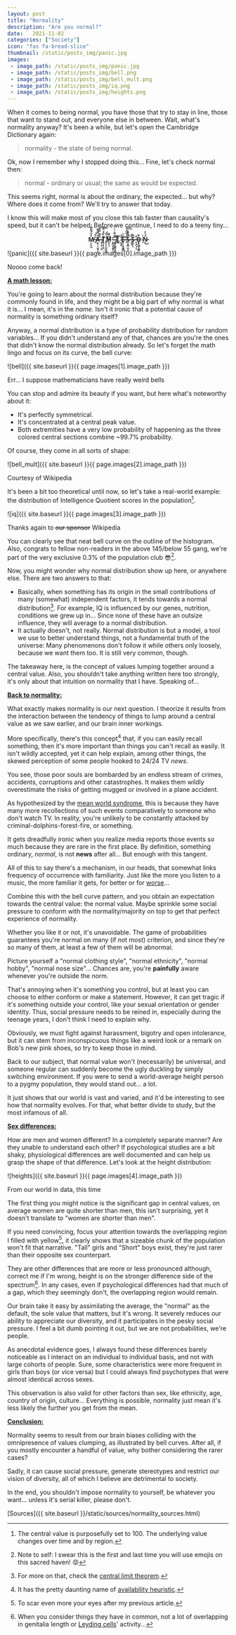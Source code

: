 ```yaml
---
layout: post
title: "Normality"
description: "Are you normal?"
date:   2021-11-02
categories: ["Society"]
icon: "fas fa-bread-slice"
thumbnail: /static/posts_img/panic.jpg
images:
 - image_path: /static/posts_img/panic.jpg
 - image_path: /static/posts_img/bell.png
 - image_path: /static/posts_img/bell_mult.png
 - image_path: /static/posts_img/iq.png
 - image_path: /static/posts_img/heights.png
---
```


When it comes to being normal, you have those that try to stay in line, those that want to stand out, and everyone else in between. Wait, what's normality anyway? It's been a while, but let's open the Cambridge Dictionary again:

> normality - the state of being normal.

Ok, now I remember why I stopped doing this... Fine, let's check normal then:

> normal - ordinary or usual; the same as would be expected.

This seems right, normal is about the ordinary, the expected... but why? Where does it come from? We'll try to answer that today.

I know this will make most of you close this tab faster than causality's speed, but it can't be helped. Before we continue, I need to do a teeny tiny...

<center><b>M̸̹̤͙̩̲̀̉̈́̃̆̅͗̾ ̵̭̈̀̈́A̶̠̥̹̹̤̥͔̍͛̑̎͌̈ͅ ̴̨̟̖͔̠̭̏̏̅͗̈̐͂͠Ṯ̸̘͓̖̦͍͊̏̈́͗̂͠ ̸̡̤̞͕͚̪͈̻͋̏̈́̕H̸̗̗͕̞̄̏͊ ̵̨̬̺͙̖̯̀̕ͅͅ ̴͙̹̗̤̞͉̙̙͊̋̿̾͛͛͋̚ ̷̡̩͕͈̜͔̩͍̂͠L̷͕͖͛͒ ̷̟̱̱͎͂̔E̴̛̥̹̙̥̮͇̻̐̎ ̵̹̋̍͛̅͆̽̉͠S̶̺̫̗̳͕͈̞̈̋̏̂̾̚͠ ̶̗̣̟͐̈́S̷̨͍̏͊ͅͅ ̵̱͙̗͉͎͒ͅÒ̴̧̢͇̬͎̳̳͂ ̴͑̇ͅN̵̗̈́̍̓͜</b></center>

![panic]({{ site.baseurl }}{{ page.images[0].image_path }})
<p class="legend">Noooo come back!</p>

<ins>**A math lesson:**</ins>

You're going to learn about the normal distribution because they're commonly found in life, and they might be a big part of why normal is what it is... I mean, it's in the *name*. Isn't it ironic that a potential cause of normality is something ordinary itself?

Anyway, a normal distribution is a type of probability distribution for random variables... If you didn't understand any of that, chances are you're the ones that didn't know the normal distribution already. So let's forget the math lingo and focus on its curve, the bell curve:

![bell]({{ site.baseurl }}{{ page.images[1].image_path }})
<p class="legend">Err... I suppose mathematicians have really weird bells</p>

You can stop and admire its beauty if you want, but here what's noteworthy about it:
* It's perfectly symmetrical.
* It's concentrated at a central peak value.
* Both extremities have a very low probability of happening as the three colored central sections combine \~99.7% probability.

Of course, they come in all sorts of shape:

![bell_mult]({{ site.baseurl }}{{ page.images[2].image_path }})
<p class="legend">Courtesy of Wikipedia</p>

It's been a bit too theoretical until now, so let's take a real-world example: the distribution of Intelligence Quotient scores in the population[^1].

![iq]({{ site.baseurl }}{{ page.images[3].image_path }})
<p class="legend">Thanks again to <strike>our sponsor</strike> Wikipedia</p>

You can clearly see that neat bell curve on the outline of the histogram. Also, congrats to fellow non-readers in the above 145/below 55 gang, we're part of the very exclusive 0.3% of the population club 😎[^2].

Now, you might wonder why normal distribution show up here, or anywhere else. There are two answers to that:
* Basically, when something has its origin in the small contributions of many (somewhat) independent factors, it tends towards a normal distribution[^3]. For example, IQ is influenced by our genes, nutrition, conditions we grew up in... Since none of these have an outsize influence, they will average to a normal distribution.
* It actually doesn't, not really. Normal distribution is but a model, a tool we use to better understand things, not a fundamental truth of the universe: Many phenomenons don't follow it while others only loosely, because we want them too. It is still very common, though.

The takeaway here, is the concept of values lumping together around a central value. Also, you shouldn't take anything written here too strongly, it's only about that intuition on normality that I have. Speaking of...

<ins>**Back to normality:**</ins>

What exactly makes normality is our next question. I theorize it results from the interaction between the tendency of things to lump around a central value as we saw earlier, and our brain inner workings.

More specifically, there's this concept[^4] that, if you can easily recall something, then it's more important than things you can't recall as easily. It isn't wildly accepted, yet it can help explain, among other things, the skewed perception of some people hooked to 24/24 TV *news*.

You see, those poor souls are bombarded by an endless stream of crimes, accidents, corruptions and other catastrophes. It makes them wildly overestimate the risks of getting mugged or involved in a plane accident.

As hypothesized by the [mean world syndrome](https://en.wikipedia.org/wiki/Mean_world_syndrome), this is because they have many more recollections of such events comparatively to someone who don't watch TV. In reality, you're unlikely to be constantly attacked by criminal-dolphins-forest-fire, or something.

It gets dreadfully ironic when you realize media reports those events so much because they are rare in the first place. By definition, something ordinary, *normal*, is not **news** after all... But enough with this tangent.

All of this to say there's a mechanism, in our heads, that somewhat links frequency of occurrence with familiarity. Just like the more you listen to a music, the more familiar it gets, for better or for [worse](https://www.youtube.com/watch?v=XqZsoesa55w)...

Combine this with the bell curve pattern, and you obtain an expectation towards the central value: the normal value. Maybe sprinkle some social pressure to conform with the normality/majority on top to get that perfect experience of normality.

Whether you like it or not, it's unavoidable. The game of probabilities guarantees you're normal on many (if not most) criterion, and since they're so many of them, at least a few of them will be abnormal.

Picture yourself a "normal clothing style", "normal ethnicity", "normal hobby", "normal nose size"... Chances are, you're **painfully** aware whenever you're outside the norm.

That's annoying when it's something you control, but at least you can choose to either conform or make a statement. However, it can get tragic if it's something outside your control, like your sexual orientation or gender identity. Thus, social pressure needs to be reined in, especially during the teenage years, I don't think I need to explain why.

Obviously, we must fight against harassment, bigotry and open intolerance, but it can stem from inconspicuous things like a weird look or a remark on Bob's new pink shoes, so try to keep those in mind.

Back to our subject, that normal value won't (necessarily) be universal, and someone regular can suddenly become the ugly duckling by simply switching environment. If you were to send a world-average height person to a pygmy population, they would stand out... a lot.

It just shows that our world is vast and varied, and it'd be interesting to see how that normality evolves. For that, what better divide to study, but the most infamous of all.

<ins>**Sex differences:**</ins>

How are men and women different? In a completely separate manner? Are they unable to understand each other? If psychological studies are a bit shaky, physiological differences are well documented and can help us grasp the shape of that difference. Let's look at the height distribution:

![heights]({{ site.baseurl }}{{ page.images[4].image_path }})
<p class="legend">From our world in data, this time</p>

The first thing you might notice is the significant gap in central values, on average women are quite shorter than men, this isn't surprising, yet it doesn't translate to "women are shorter than men".

If you need convincing, focus your attention towards the overlapping region I filled with yellow[^5], it clearly shows that a sizeable chunk of the population won't fit that narrative. "Tall" girls and "Short" boys exist, they're just rarer than their opposite sex counterpart.

They are other differences that are more or less pronounced although, correct me if I'm wrong, height is on the stronger difference side of the spectrum[^6]. In any cases, even if psychological differences had that much of a gap, which they seemingly don't, the overlapping region would remain.

Our brain take it easy by assimilating the average, the "normal" as the default, the sole value that matters, but it's wrong. It severely reduces our ability to appreciate our diversity, and it participates in the pesky social pressure. I feel a bit dumb pointing it out, but we are not probabilities, we're people.

As anecdotal evidence goes, I always found these differences barely noticeable as I interact on an individual to individual basis, and not with large cohorts of people. Sure, some characteristics were more frequent in girls than boys (or vice versa) but I could always find psychotypes that were almost identical across sexes.

This observation is also valid for other factors than sex, like ethnicity, age, country of origin, culture... Everything is possible, normality just mean it's less likely the further you get from the mean.

<ins>**Conclusion:**</ins>

Normality seems to result from our brain biases colliding with the omnipresence of values clumping, as illustrated by bell curves. After all, if you mostly encounter a handful of value, why bother considering the rarer cases?

Sadly, it can cause social pressure, generate stereotypes and restrict our vision of diversity, all of which I believe are detrimental to society.

In the end, you shouldn't impose normality to yourself, be whatever you want... unless it's serial killer, please don't.

[Sources]({{ site.baseurl }}/static/sources/normality_sources.html)

[^1]: The central value is purposefully set to 100. The underlying value changes over time and by region.

[^2]: Note to self: I swear this is the first and last time you will use emojis on this sacred haven! 😡

[^3]: For more on that, check the [central limit theorem](https://en.wikipedia.org/wiki/Central_limit_theorem).

[^4]: It has the pretty daunting name of [availability heuristic](https://en.wikipedia.org/wiki/Availability_heuristic).

[^5]: To scar even more your eyes after my previous article.

[^6]: When you consider things they have in common, not a lot of overlapping in genitalia length or [Leyding cells](https://en.wikipedia.org/wiki/Leydig_cell)' activity...